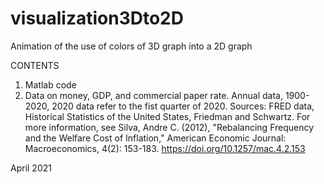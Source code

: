 # visualization3Dto2D
Animation of the use of colors of 3D graph into a 2D graph

CONTENTS
1. Matlab code
2. Data on money, GDP, and commercial paper rate. Annual data, 1900-2020, 2020 data refer to the fist quarter of 2020. Sources: FRED data, Historical Statistics of the United States, Friedman and Schwartz. For more information, see Silva, Andre C. (2012), "Rebalancing Frequency and the Welfare Cost of Inflation," American Economic Journal: Macroeconomics, 4(2): 153-183. https://doi.org/10.1257/mac.4.2.153

April 2021
